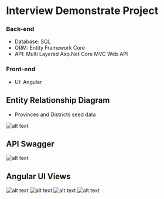 # Interview Demonstrate Project

### Back-end  
* Database: SQL
* ORM: Entity Framework Core
* API: Multi Layered Asp.Net Core MVC Web API
### Front-end
* UI: Angular

## Entity Relationship Diagram
* Provinces and Districts seed data  

![alt text](https://github.com/ArifTarp/Interview-Demonstrate-Project/blob/master/screen-shots/erd.JPG)

## API Swagger
![alt text](https://github.com/ArifTarp/Interview-Demonstrate-Project/blob/master/screen-shots/swagger.png)

## Angular UI Views
![alt text](https://github.com/ArifTarp/Interview-Demonstrate-Project/blob/master/screen-shots/newStudentForm.png)
![alt text](https://github.com/ArifTarp/Interview-Demonstrate-Project/blob/master/screen-shots/listStudent.png)
![alt text](https://github.com/ArifTarp/Interview-Demonstrate-Project/blob/master/screen-shots/listAddress.png)
![alt text](https://github.com/ArifTarp/Interview-Demonstrate-Project/blob/master/screen-shots/listProvincesWithDistricts.png)
